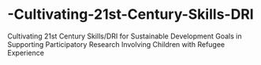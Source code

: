 # -Cultivating-21st-Century-Skills-DRI
Cultivating 21st Century Skills/DRI for Sustainable Development Goals in Supporting Participatory Research Involving Children with Refugee Experience
